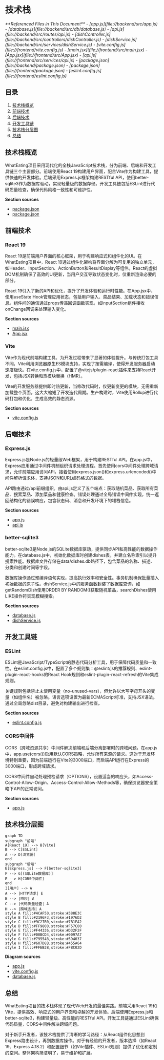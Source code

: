 # 技术栈

<cite>
**Referenced Files in This Document**   
- [app.js](file://backend/src/app.js)
- [database.js](file://backend/src/db/database.js)
- [api.js](file://backend/src/routes/api.js)
- [dishController.js](file://backend/src/controllers/dishController.js)
- [dishService.js](file://backend/src/services/dishService.js)
- [vite.config.js](file://frontend/vite.config.js)
- [main.jsx](file://frontend/src/main.jsx)
- [App.jsx](file://frontend/src/App.jsx)
- [api.js](file://frontend/src/services/api.js)
- [package.json](file://backend/package.json)
- [package.json](file://frontend/package.json)
- [eslint.config.js](file://frontend/eslint.config.js)
</cite>

## 目录
1. [技术栈概览](#技术栈概览)
2. [前端技术](#前端技术)
3. [后端技术](#后端技术)
4. [开发工具链](#开发工具链)
5. [技术栈分层图](#技术栈分层图)
6. [总结](#总结)

## 技术栈概览

WhatEating项目采用现代化的全栈JavaScript技术栈，分为前端、后端和开发工具链三个主要部分。前端使用React 19构建用户界面，配合Vite作为构建工具，提供快速的开发体验。后端采用Express.js框架构建RESTful API，使用better-sqlite3作为数据库驱动，实现轻量级的数据存储。开发工具链包括ESLint进行代码质量检查，确保代码风格一致性和可维护性。

**Section sources**
- [package.json](file://backend/package.json)
- [package.json](file://frontend/package.json)

## 前端技术

### React 19

React 19是前端用户界面的核心框架，用于构建响应式和组件化的UI。在WhatEating项目中，React 19通过组件化架构将界面分解为可复用的独立单元，如Header、InputSection、ActionButton和ResultDisplay等组件。React的虚拟DOM机制确保了高效的UI更新，当用户交互导致状态变化时，仅重新渲染必要的部分。

React 19引入了新的API和优化，提升了开发体验和运行时性能。在App.jsx中，使用useState Hook管理应用状态，包括用户输入、菜品结果、加载状态和错误信息。组件间的通信通过props传递回调函数实现，如InputSection组件接收onChange回调来处理输入变化。

**Section sources**
- [main.jsx](file://frontend/src/main.jsx)
- [App.jsx](file://frontend/src/App.jsx)

### Vite

Vite作为现代前端构建工具，为开发过程带来了显著的体验提升。与传统打包工具不同，Vite利用浏览器原生ES模块支持，实现了按需编译，使得开发服务器启动速度极快。在vite.config.js中，配置了@vitejs/plugin-react插件来支持React开发，包括JSX转换和热模块替换（HMR）。

Vite的开发服务器提供即时热更新，当修改代码时，仅更新变更的模块，无需重新加载整个页面。这大大缩短了开发迭代周期。生产构建时，Vite使用Rollup进行代码打包和优化，生成高效的静态资源。

**Section sources**
- [vite.config.js](file://frontend/vite.config.js)

## 后端技术

### Express.js

Express.js是Node.js的轻量级Web框架，用于构建RESTful API。在app.js中，Express应用通过中间件机制组织请求处理流程。首先使用cors中间件处理跨域请求，允许前端应用访问API。接着使用express.json()和express.urlencoded()中间件解析请求体，支持JSON和URL编码格式的数据。

API路由通过/api前缀组织，由api.js定义了五个端点：获取随机菜品、获取所有菜品、搜索菜品、添加菜品和健康检查。错误处理通过全局错误中间件实现，统一返回结构化的错误响应，包含状态码、消息和开发环境下的堆栈信息。

**Section sources**
- [app.js](file://backend/src/app.js)
- [api.js](file://backend/src/routes/api.js)

### better-sqlite3

better-sqlite3是Node.js的SQLite数据库驱动，提供同步API和高性能的数据操作能力。在database.js中，初始化数据库时创建dishes表，并建立名称索引以提升搜索性能。数据库文件存储在data/dishes.db路径下，包含菜品的名称、描述、分类和创建时间等字段。

数据库操作通过预编译语句实现，提高执行效率和安全性。事务机制确保批量插入初始数据的原子性。dishService.js中的服务函数封装了数据库查询，如getRandomDish使用ORDER BY RANDOM()获取随机菜品，searchDishes使用LIKE操作符实现模糊搜索。

**Section sources**
- [database.js](file://backend/src/db/database.js)
- [dishService.js](file://backend/src/services/dishService.js)

## 开发工具链

### ESLint

ESLint是JavaScript/TypeScript的静态代码分析工具，用于保障代码质量和一致性。在eslint.config.js中，配置了多个规则集：@eslint/js的推荐规则、eslint-plugin-react-hooks的React Hook规则和eslint-plugin-react-refresh的Vite集成规则。

关键规则包括禁止未使用变量（no-unused-vars），但允许以大写字母开头的变量（如组件名）被忽略。语言选项设置为最新ECMAScript标准，支持JSX语法。通过全局忽略dist目录，避免对构建输出进行检查。

**Section sources**
- [eslint.config.js](file://frontend/eslint.config.js)

### CORS中间件

CORS（跨域资源共享）中间件解决前端和后端分离部署时的跨域问题。在app.js中，app.use(cors())启用默认CORS策略，允许所有来源的请求。这对于开发环境特别重要，因为前端运行在Vite的3000端口，而后端API运行在Express的3000端口，形成跨域请求。

CORS中间件自动处理预检请求（OPTIONS），设置适当的响应头，如Access-Control-Allow-Origin、Access-Control-Allow-Methods等，确保浏览器安全策略下API的正常访问。

**Section sources**
- [app.js](file://backend/src/app.js)

## 技术栈分层图

```mermaid
graph TD
subgraph "前端"
A[React 19] --> B[Vite]
B --> C[ESLint]
A --> D[浏览器]
end
subgraph "后端"
E[Express.js] --> F[better-sqlite3]
F --> G[(SQLite数据库)]
E --> H[CORS中间件]
end
I[用户] --> A
A --> |HTTP请求| E
E --> |响应| A
C --> |代码质量检查| A
H --> |跨域支持| A
style A fill:#4CAF50,stroke:#388E3C
style B fill:#2196F3,stroke:#1976D2
style C fill:#9C27B0,stroke:#7B1FA2
style D fill:#FF9800,stroke:#F57C00
style E fill:#F44336,stroke:#D32F2F
style F fill:#00BCD4,stroke:#0097A7
style G fill:#795548,stroke:#5D4037
style H fill:#607D8B,stroke:#455A64
style I fill:#FFEB3B,stroke:#FBC02D
```

**Diagram sources**
- [app.js](file://backend/src/app.js)
- [vite.config.js](file://frontend/vite.config.js)
- [database.js](file://backend/src/db/database.js)

## 总结

WhatEating项目的技术栈体现了现代Web开发的最佳实践。前端采用React 19和Vite，提供高效、响应式的用户界面和卓越的开发体验。后端使用Express.js和better-sqlite3，构建轻量级、高性能的RESTful API。开发工具链通过ESLint确保代码质量，CORS中间件解决跨域问题。

对于新手开发者，该技术栈提供了清晰的学习路径：从React组件化思想到Express路由设计，再到数据库操作。对于有经验的开发者，版本选择（如React 19、Express 4.18.2）和配置细节（如Vite插件、ESLint规则）提供了优化和定制的空间。整体架构简洁明了，易于维护和扩展。